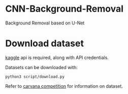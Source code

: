 # CNN-Background-Removal
Background Removal based on U-Net

# Download dataset

[kaggle](https://github.com/Kaggle/kaggle-api) api is required, along with API credentials.

Datasets can be downloaded with:

`python3 script/download.py`

Refer to [carvana competition](https://www.kaggle.com/c/carvana-image-masking-challenge) for information on dataset.
